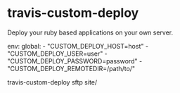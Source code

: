 travis-custom-deploy
====================

Deploy your ruby based applications on your own server.

env:
  global:
    - "CUSTOM_DEPLOY_HOST=host"
    - "CUSTOM_DEPLOY_USER=user"
    - "CUSTOM_DEPLOY_PASSWORD=password"
    - "CUSTOM_DEPLOY_REMOTEDIR=/path/to/"

travis-custom-deploy sftp site/ 
